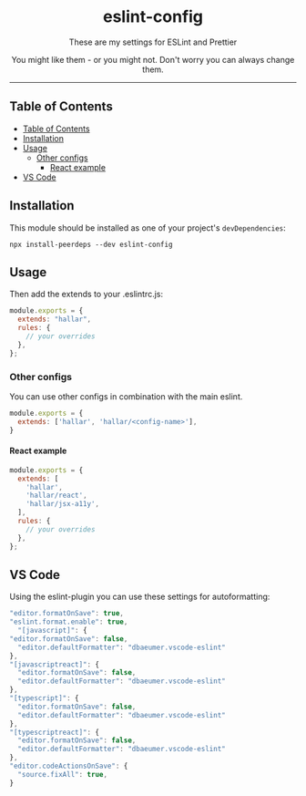 <div align="center">
<h1>eslint-config</h1>

<p>These are my settings for ESLint and Prettier</p>
<p>You might like them - or you might not. Don't worry you can always change them.</p>
</div>

---

## Table of Contents

<!-- START doctoc generated TOC please keep comment here to allow auto update -->
<!-- DON'T EDIT THIS SECTION, INSTEAD RE-RUN doctoc TO UPDATE -->

- [Table of Contents](#table-of-contents)
- [Installation](#installation)
- [Usage](#usage)
  - [Other configs](#other-configs)
    - [React example](#react-example)
- [VS Code](#vs-code)

<!-- END doctoc generated TOC please keep comment here to allow auto update -->

## Installation

This module should be installed as one of your project's `devDependencies`:

```
npx install-peerdeps --dev eslint-config
```

## Usage

Then add the extends to your .eslintrc.js:

```js
module.exports = {
  extends: "hallar",
  rules: {
    // your overrides
  },
};
```

### Other configs

You can use other configs in combination with the main eslint.

```js
module.exports = {
  extends: ['hallar', 'hallar/<config-name>'],
}
```

#### React example

```js
module.exports = {
  extends: [
    'hallar',
    'hallar/react',
    'hallar/jsx-a11y',
  ],
  rules: {
    // your overrides
  },
};
```


## VS Code

Using the eslint-plugin you can use these settings for autoformatting:

```js
"editor.formatOnSave": true,
"eslint.format.enable": true,
  "[javascript]": {
"editor.formatOnSave": false,
  "editor.defaultFormatter": "dbaeumer.vscode-eslint"
},
"[javascriptreact]": {
  "editor.formatOnSave": false,
  "editor.defaultFormatter": "dbaeumer.vscode-eslint"
},
"[typescript]": {
  "editor.formatOnSave": false,
  "editor.defaultFormatter": "dbaeumer.vscode-eslint"
},
"[typescriptreact]": {
  "editor.formatOnSave": false,
  "editor.defaultFormatter": "dbaeumer.vscode-eslint"
},
"editor.codeActionsOnSave": {
  "source.fixAll": true,
}
```
